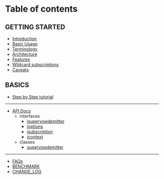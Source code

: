 # Table of contents

## GETTING STARTED

* [Introduction](README.md)
* [Basic Usage](basic_usage.md)
* [Terminology](terminology.md)
* [Architecture](architecture.md)
* [Features](features.md)
* [Wildcard subscriptions](wildcard-subscriptions.md)
* [Caveats](caveats.md)

## BASICS

* [Step by Step tutorial](basics/step-by-step-tutorial.md)
<!-- * [Step by step tutorial](step-by-step-tutorial.md) -->
<!-- * [Internal Events](internal-events.md) -->

<!-- ## Recipe

* [Code Splitting](recipe/code-splitting.md)
* [Custom Middlewares](recipe/custom-middlewares.md) -->

------

* [API Docs](apidocs/README.md)
  * interfaces
    * [isupervisedemitter](apidocs/interfaces/isupervisedemitter.md)
    * [ioptions](apidocs/interfaces/ioptions.md)
    * [isubscription](apidocs/interfaces/isubscription.md)
    * [icontext](apidocs/interfaces/icontext.md)
  * classes
    * [supervisedemitter](apidocs/classes/supervisedemitter.md)

---------

* [FAQs](untitled-pages/faqs.md)
* [BENCHMARK](untitled-pages/benchmark.md)
* [CHANGE\_LOG](untitled-pages/change_log.md)
